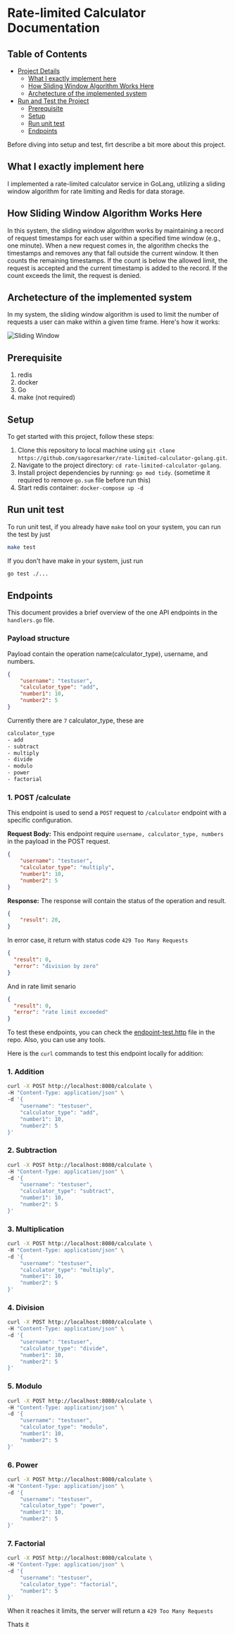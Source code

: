 # Rate-limited Calculator Documentation

## Table of Contents

- [Project Details](#project-details)
  - [What I exactly implement here](#what-i-exactly-implement-here)
  - [How Sliding Window Algorithm Works Here](#how-sliding-window-algorithm-works-here)
  - [Archetecture of the implemented system](#archetecture-of-the-implemented-system)
- [Run and Test the Project](#run-and-test-the-project)
  - [Prerequisite](#prerequisite)
  - [Setup](#setup)
  - [Run unit test](#run-unit-test)
  - [Endpoints](#endpoints)

Before diving into setup and test, firt describe a bit more about this project.

## What I exactly implement here
I implemented a rate-limited calculator service in GoLang, utilizing a sliding window algorithm for rate limiting and Redis for data storage.

## How Sliding Window Algorithm Works Here
In this system, the sliding window algorithm works by maintaining a record of request timestamps for each user within a specified time window (e.g., one minute). When a new request comes in, the algorithm checks the timestamps and removes any that fall outside the current window. It then counts the remaining timestamps. If the count is below the allowed limit, the request is accepted and the current timestamp is added to the record. If the count exceeds the limit, the request is denied.

## Archetecture of the implemented system
In my system, the sliding window algorithm is used to limit the number of requests a user can make within a given time frame. Here's how it works:

![Sliding Window](docs/img/ratelimiter-sliding-window-algo.png)




## Prerequisite
1. redis
2. docker
3. Go
4. make (not required)


## Setup

To get started with this project, follow these steps:

1. Clone this repository to local machine using `git clone https://github.com/sagoresarker/rate-limited-calculator-golang.git`.
2. Navigate to the project directory: `cd rate-limited-calculator-golang`.
3. Install project dependencies by running: `go mod tidy`. (sometime it required to remove ```go.sum``` file before run this)
4. Start redis container: `docker-compose up -d`

## Run unit test
To run unit test, if you already have `make` tool on your system, you can run the test by just

```bash
make test
```

If you don't have make in your system, just run
```bash
go test ./...
```

## Endpoints

This document provides a brief overview of the one API endpoints in the `handlers.go` file.

### Payload structure
Payload contain the operation name(calculator_type), username, and numbers.

```json
{
    "username": "testuser",
    "calculator_type": "add",
    "number1": 10,
    "number2": 5
}
```

Currently there are ```7``` calculator_type, these are
```bash
calculator_type
- add
- subtract
- multiply
- divide
- modulo
- power
- factorial
```

### 1. POST /calculate

This endpoint is used to send a ```POST``` request to ```/calculator``` endpoint with a specific configuration.

**Request Body:** This endpoint require ```username, calculator_type, numbers``` in the  payload in the POST request.

```json
{
    "username": "testuser",
    "calculator_type": "multiply",
    "number1": 10,
    "number2": 5
}
```

**Response:** The response will contain the status of the operation and result.
```json
{
    "result": 20,
}
```


In error case, it return with status code ```429 Too Many Requests```
```json
{
  "result": 0,
  "error": "division by zero"
}
```

And in rate limit senario

```json
{
  "result": 0,
  "error": "rate limit exceeded"
}
```

To test these endpoints, you can check the [endpoint-test.http](./endpoint-test.http) file in the repo. Also, you can use any tools.

Here is the `curl` commands to test this  endpoint locally for addition:

### 1. Addition

```bash
curl -X POST http://localhost:8080/calculate \
-H "Content-Type: application/json" \
-d '{
    "username": "testuser",
    "calculator_type": "add",
    "number1": 10,
    "number2": 5
}'
```

### 2. Subtraction

```bash
curl -X POST http://localhost:8080/calculate \
-H "Content-Type: application/json" \
-d '{
    "username": "testuser",
    "calculator_type": "subtract",
    "number1": 10,
    "number2": 5
}'
```

### 3. Multiplication

```bash
curl -X POST http://localhost:8080/calculate \
-H "Content-Type: application/json" \
-d '{
    "username": "testuser",
    "calculator_type": "multiply",
    "number1": 10,
    "number2": 5
}'
```


### 4. Division

```bash
curl -X POST http://localhost:8080/calculate \
-H "Content-Type: application/json" \
-d '{
    "username": "testuser",
    "calculator_type": "divide",
    "number1": 10,
    "number2": 5
}'
```

### 5. Modulo

```bash
curl -X POST http://localhost:8080/calculate \
-H "Content-Type: application/json" \
-d '{
    "username": "testuser",
    "calculator_type": "modulo",
    "number1": 10,
    "number2": 5
}'
```

### 6. Power

```bash
curl -X POST http://localhost:8080/calculate \
-H "Content-Type: application/json" \
-d '{
    "username": "testuser",
    "calculator_type": "power",
    "number1": 10,
    "number2": 5
}'
```

### 7. Factorial

```bash
curl -X POST http://localhost:8080/calculate \
-H "Content-Type: application/json" \
-d '{
    "username": "testuser",
    "calculator_type": "factorial",
    "number1": 5
}'
```


When it reaches it limits, the server will return a ```429 Too Many Requests```


Thats it







